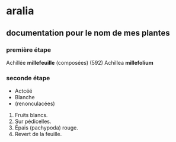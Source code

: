# aralia

## documentation pour le nom de mes plantes

### première étape

Achillée **millefeuille** (composées) (592)
Achillea __millefolium__



### seconde étape

* Actcéé
* Blanche
* (renonculacées)

1. Fruits blancs.
2. Sur pédicelles.
3. Épais (pachypoda) rouge.
4. Revert de la feuille.
